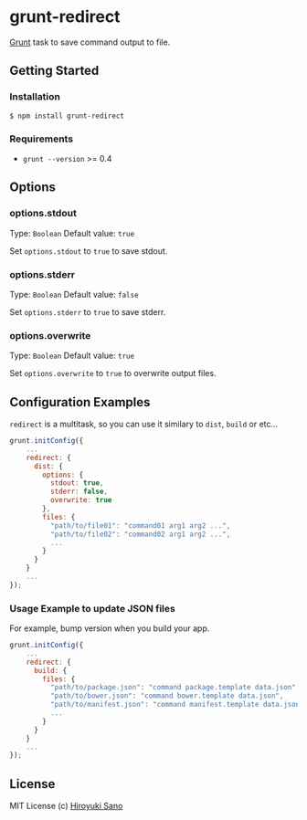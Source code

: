 # grunt-redirect

[Grunt](https://github.com/gruntjs/grunt) task to save command output to file.


## Getting Started

### Installation

    $ npm install grunt-redirect

### Requirements

* `grunt --version` >= 0.4


## Options

### options.stdout
Type: `Boolean`
Default value: `true`

Set `options.stdout` to `true` to save stdout.

### options.stderr
Type: `Boolean`
Default value: `false`

Set `options.stderr` to `true` to save stderr.

### options.overwrite
Type: `Boolean`
Default value: `true`

Set `options.overwrite` to `true` to overwrite output files.


## Configuration Examples

`redirect` is a multitask, so you can use it similary to `dist`, `build` or etc...

```javascript
grunt.initConfig({
    ...
    redirect: {
      dist: {
        options: {
          stdout: true,
          stderr: false,
          overwrite: true
        },
        files: {
          "path/to/file01": "command01 arg1 arg2 ...",
          "path/to/file02": "command02 arg1 arg2 ...",
          ...
        }
      }
    }
    ...
});
```

### Usage Example to update JSON files

For example, bump version when you build your app.

```javascript
grunt.initConfig({
    ...
    redirect: {
      build: {
        files: {
          "path/to/package.json": "command package.template data.json",
          "path/to/bower.json": "command bower.template data.json",
          "path/to/manifest.json": "command manifest.template data.json",
          ...
        }
      }
    }
    ...
});
```


## License
MIT License (c) [Hiroyuki Sano](https://github.com/sh19910711)


